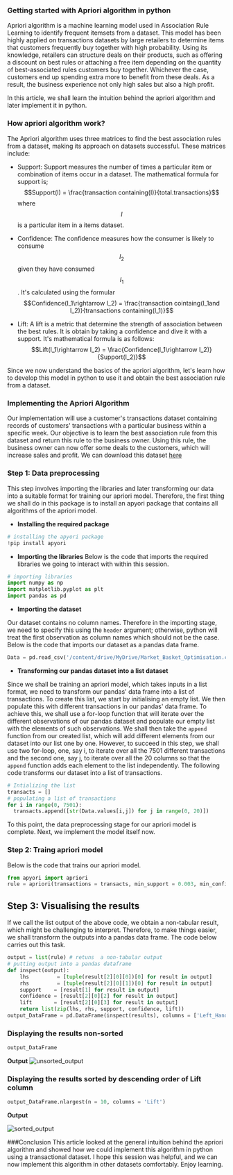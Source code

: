 ### Getting started with Apriori algorithm in python
Apriori algorithm is a machine learning model used in Association Rule Learning to identify frequent itemsets from a dataset. This model has been highly applied on transactions datasets by large retailers to determine items that customers frequently buy together with high probability. Using its knowledge, retailers can structure deals on their products, such as offering a discount on best rules or attaching a free item depending on the quantity of best-associated rules customers buy together. Whichever the case, customers end up spending extra more to benefit from these deals. As a result, the business experience not only high sales but also a high profit.

In this article, we shall learn the intuition behind the apriori algorithm and later implement it in python.

### How apriori algorithm work?
The Apriori algorithm uses three matrices to find the best association rules from a dataset, making its approach on datasets successful.
These matrices include:
- Support: Support measures the number of times a particular item or combination of items occur in a dataset.
The mathematical formula for support is;
$$Support(I) = \frac{transaction containing(I)}{total.transactions}$$
where $$I$$ is a particular item in a items dataset.

- Confidence: The confidence measures how the consumer is likely to consume $$I_2$$ given they have consumed $$I_1$$. 
  It's calculated using the formular
  $$Confidence(I_1\rightarrow I_2) = \frac{transaction cointaing(I_1and I_2)}{transactions containing(I_1)}$$
- Lift: A lift is a metric that determine the strength of association between the best rules. It is obtain by taking a confidence and dive it with a support. It's mathematical formula is as follows:
  $$Lift(I_1\rightarrow I_2) = \frac{Confidence(I_1\rightarrow I_2)}{Support(I_2)}$$

Since we now understand the basics of the apriori algorithm, let's learn how to develop this model in python to use it and obtain the best association rule from a dataset.


### Implementing the Apriori Algorithm
Our implementation will use a customer's transactions dataset containing records of customers' transactions with a particular business within a specific week. Our objective is to learn the best association rule from this dataset and return this rule to the business owner. Using this rule, the business owner can now offer some deals to the customers, which will increase sales and profit. We can download this dataset [here](link.com) 


### Step 1: Data preprocessing
This step involves importing the libraries and later transforming our data into a suitable format for training our apriori model. Therefore, the first thing we shall do in this package is to install an apyori package that contains all algorithms of the apriori model.

- **Installing the required package**
```python
# installing the apyori package
!pip install apyori

```
- **Importing the libraries**
Below is the code that imports the required libraries we going to interact with within this session.

```python
# importing libraries
import numpy as np 
import matplotlib.pyplot as plt
import pandas as pd

```
- **Importing the dataset**

Our dataset contains no column names. Therefore in the importing stage, we need to specify this using the `header` argument; otherwise, python will treat the first observation as column names which should not be the case. Below is the code that imports our dataset as a pandas data frame.
```python
Data = pd.read_csv('/content/drive/MyDrive/Market_Basket_Optimisation.csv', header = None)

```

- **Transforming our pandas dataset into a list dataset**

Since we shall be training an apriori model, which takes inputs in a list format, we need to transform our pandas' data frame into a list of transactions. To create this list, we start by initialising an empty list. We then populate this with different transactions in our pandas' data frame. To achieve this, we shall use a for-loop function that will iterate over the different observations of our pandas dataset and populate our empty list with the elements of such observations. We shall then take the `append` function from our created list, which will add different elements from our dataset into our list one by one. However, to succeed in this step, we shall use two for-loop, one, say i, to iterate over all the 7501 different transactions and the second one, say j, to iterate over all the 20 columns so that the `append` function adds each element to the list independently. The following code transforms our dataset into a list of transactions.

```python
# Intializing the list
transacts = []
# populating a list of transactions
for i in range(0, 7501): 
  transacts.append([str(Data.values[i,j]) for j in range(0, 20)])

```
To this point, the data preprocessing stage for our apriori model is complete. Next, we implement the model itself now.


### Step 2: Traing apriori model
Below is the code that trains our apriori model.

```python
from apyori import apriori
rule = apriori(transactions = transacts, min_support = 0.003, min_confidence = 0.2, min_lift = 3, min_length = 2, max_length = 2)

```
## Step 3: Visualising the results
If we call the list output of the above code, we obtain a non-tabular result, which might be challenging to interpret. Therefore, to make things easier, we shall transform the outputs into a pandas data frame. The code below carries out this task.

```python
output = list(rule) # retuns  a non-tabular output
# putting output into a pandas dataframe
def inspect(output):
    lhs         = [tuple(result[2][0][0])[0] for result in output]
    rhs         = [tuple(result[2][0][1])[0] for result in output]
    support    = [result[1] for result in output]
    confidence = [result[2][0][2] for result in output]
    lift       = [result[2][0][3] for result in output]
    return list(zip(lhs, rhs, support, confidence, lift))
output_DataFrame = pd.DataFrame(inspect(results), columns = ['Left_Hand_Side', 'Right_Hand_Side', 'Support', 'Confidence', 'Lift'])

```
### Displaying the results non-sorted
```python
output_DataFrame

```
**Output**
![unsorted_output](/engineering-education/logistic-regression-in-python/unsorted_output.png)
### Displaying the results sorted by descending order of Lift column
```python
output_DataFrame.nlargest(n = 10, columns = 'Lift')

```
**Output**

![sorted_output](/engineering-education/logistic-regression-in-python/lift.png)


###Conclusion
This article looked at the general intuition behind the apriori algorithm and showed how we could implement this algorithm in python using a transactional dataset. I hope this session was helpful, and we can now implement this algorithm in other datasets comfortably. Enjoy learning.
